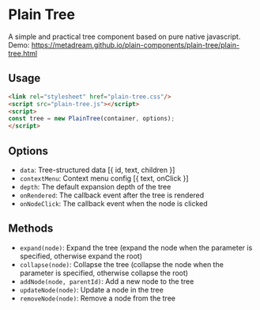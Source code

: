 # Plain Tree
A simple and practical tree component based on pure native javascript.  
Demo: https://metadream.github.io/plain-components/plain-tree/plain-tree.html

## Usage 
```html
<link rel="stylesheet" href="plain-tree.css"/>
<script src="plain-tree.js"></script>
<script>
const tree = new PlainTree(container, options);
</script>
```

## Options
- `data`: Tree-structured data [{ id, text, children }]
- `contextMenu`: Context menu config [{ text, onClick }]
- `depth`: The default expansion depth of the tree
- `onRendered`: The callback event after the tree is rendered
- `onNodeClick`: The callback event when the node is clicked

## Methods
- `expand(node)`: Expand the tree (expand the node when the parameter is specified, otherwise expand the root)
- `collapse(node)`: Collapse the tree (collapse the node when the parameter is specified, otherwise collapse the root)
- `addNode(node, parentId)`: Add a new node to the tree
- `updateNode(node)`: Update a node in the tree
- `removeNode(node)`: Remove a node from the tree